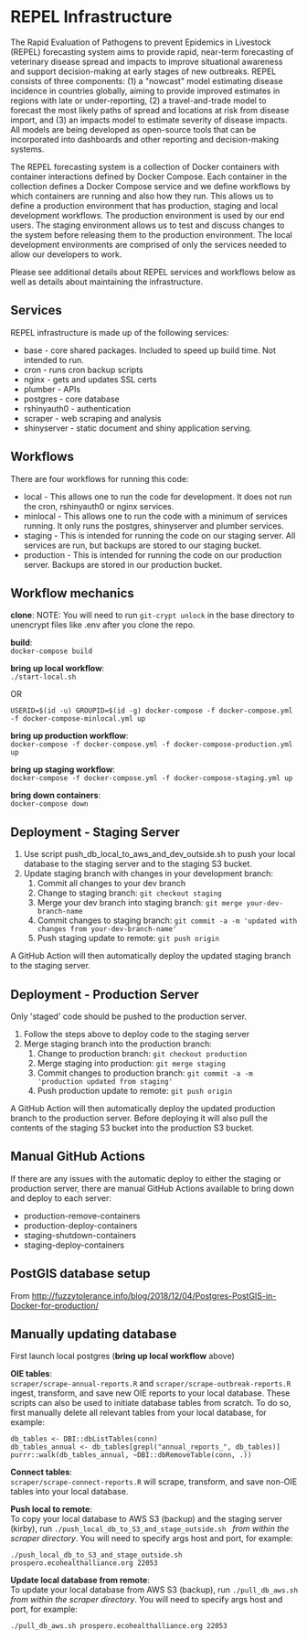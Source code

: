 # REPEL Infrastructure

The Rapid Evaluation of Pathogens to prevent Epidemics in Livestock (REPEL) forecasting system aims to provide rapid, near-term forecasting of veterinary disease spread and impacts to improve situational awareness and support decision-making at early stages of new outbreaks.  REPEL consists of three components: (1) a "nowcast" model estimating disease incidence in countries globally, aiming to provide improved estimates in regions with late or under-reporting, (2) a travel-and-trade model to forecast the most likely paths of spread and locations at risk from disease import, and (3) an impacts model to estimate severity of disease impacts.  All models are being developed as open-source tools that can be incorporated into dashboards and other reporting and decision-making systems.

The REPEL forecasting system is a collection of Docker containers with container interactions defined by Docker Compose.  Each container in the collection defines a Docker Compose service and we define workflows by which containers are running and also how they run.  This allows us to define a production environment that has production, staging and local development workflows.  The production environment is used by our end users.  The staging environment allows us to test and discuss changes to the system before releasing them to the production environment.  The local development environments are comprised of only the services needed to allow our developers to work.

Please see additional details about REPEL services and workflows below as well as details about maintaining the infrastructure.

## Services

REPEL infrastructure is made up of the following services:
* base - core shared packages.  Included to speed up build time. Not intended to run.
* cron - runs cron backup scripts
* nginx - gets and updates SSL certs
* plumber - APIs
* postgres - core database
* rshinyauth0 - authentication
* scraper - web scraping and analysis
* shinyserver - static document and shiny application serving.

## Workflows

There are four workflows for running this code:
* local - This allows one to run the code for development.  It does not run the cron, rshinyauth0 or nginx services.
* minlocal - This allows one to run the code with a minimum of services running.  It only runs the postgres, shinyserver and plumber services.
* staging - This is intended for running the code on our staging server.  All services are run, but backups are stored to our staging bucket.
* production - This is intended for running the code on our production server.  Backups are stored in our production bucket.

## Workflow mechanics

**clone**:
NOTE: You will need to run `git-crypt unlock` in the base directory to unencrypt files like .env after you clone the repo.

**build**:  
`docker-compose build`

**bring up local workflow**:  
`./start-local.sh`

OR

`USERID=$(id -u) GROUPID=$(id -g) docker-compose -f docker-compose.yml -f docker-compose-minlocal.yml up`

**bring up production workflow**:  
`docker-compose -f docker-compose.yml -f docker-compose-production.yml up`

**bring up staging workflow**:  
`docker-compose -f docker-compose.yml -f docker-compose-staging.yml up`

**bring down containers**:  
`docker-compose down`

## Deployment - Staging Server

1. Use script push_db_local_to_aws_and_dev_outside.sh to push your local database to the staging server and to the staging S3 bucket.
1. Update staging branch with changes in your development branch:
   1. Commit all changes to your dev branch
   1. Change to staging branch: `git checkout staging`
   1. Merge your dev branch into staging branch: `git merge your-dev-branch-name`
   1. Commit changes to staging branch: `git commit -a -m 'updated with changes from your-dev-branch-name'`
   1. Push staging update to remote: `git push origin`

A GitHub Action will then automatically deploy the updated staging branch to the staging server.

## Deployment - Production Server

Only 'staged' code should be pushed to the production server.
1. Follow the steps above to deploy code to the staging server
1. Merge staging branch into the production branch:
   1. Change to production branch: `git checkout production`
   1. Merge staging into production: `git merge staging`
   1. Commit changes to production branch: `git commit -a -m 'production updated from staging'`
   1. Push production update to remote: `git push origin`

A GitHub Action will then automatically deploy the updated production branch to the production server.
Before deploying it will also pull the contents of the staging S3 bucket into the production S3 bucket.

## Manual GitHub Actions

If there are any issues with the automatic deploy to either the staging or production server, there are manual GitHub Actions available to bring down and deploy to each server:
* production-remove-containers
* production-deploy-containers
* staging-shutdown-containers
* staging-deploy-containers


## PostGIS database setup

From http://fuzzytolerance.info/blog/2018/12/04/Postgres-PostGIS-in-Docker-for-production/

## Manually updating database

First launch local postgres (**bring up local workflow** above)

**OIE tables**:  
`scraper/scrape-annual-reports.R` and `scraper/scrape-outbreak-reports.R` ingest, transform, and save new OIE reports to your local database. These scripts can also be used to initiate database tables from scratch. To do so, first manually delete all relevant tables from your local database, for example:

```
db_tables <- DBI::dbListTables(conn)
db_tables_annual <- db_tables[grepl("annual_reports_", db_tables)]
purrr::walk(db_tables_annual, ~DBI::dbRemoveTable(conn, .))
```
**Connect tables**:  
`scraper/scrape-connect-reports.R` will scrape, transform, and save non-OIE tables into your local database.

**Push local to remote**:  
To copy your local database to AWS S3 (backup) and the staging server (kirby), run `./push_local_db_to_S3_and_stage_outside.sh ` _from within the scraper directory_. You will need to specify args host and port, for example:

```
./push_local_db_to_S3_and_stage_outside.sh prospero.ecohealthalliance.org 22053
```

**Update local database from remote**:  
To update your local database from AWS S3 (backup), run `./pull_db_aws.sh ` _from within the scraper directory_. You will need to specify args host and port, for example:

```
./pull_db_aws.sh prospero.ecohealthalliance.org 22053
```
